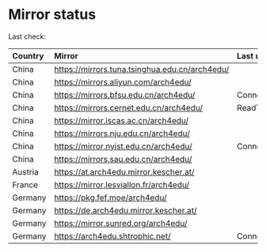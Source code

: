 <script src="./time.js"></script>
# Mirror status
Last check: <script type="text/javascript">localize(1754539730.341683);</script>

|Country|Mirror|Last update|
|:------|:-----|:----------|
|China|https://mirrors.tuna.tsinghua.edu.cn/arch4edu/|<script type="text/javascript">localize(1754506317);</script>|
|China|https://mirrors.aliyun.com/arch4edu/|<script type="text/javascript">localize(1754506317);</script>|
|China|https://mirrors.bfsu.edu.cn/arch4edu/|ConnectionError|
|China|https://mirrors.cernet.edu.cn/arch4edu/|ReadTimeout|
|China|https://mirror.iscas.ac.cn/arch4edu/|<script type="text/javascript">localize(1754506317);</script>|
|China|https://mirrors.nju.edu.cn/arch4edu/|<script type="text/javascript">localize(1754506317);</script>|
|China|https://mirror.nyist.edu.cn/arch4edu/|ConnectionError|
|China|https://mirrors.sau.edu.cn/arch4edu/|<script type="text/javascript">localize(1754376915);</script>|
|Austria|https://at.arch4edu.mirror.kescher.at/|<script type="text/javascript">localize(1754506317);</script>|
|France|https://mirror.lesviallon.fr/arch4edu/|<script type="text/javascript">localize(1754506317);</script>|
|Germany|https://pkg.fef.moe/arch4edu/|<script type="text/javascript">localize(1754506317);</script>|
|Germany|https://de.arch4edu.mirror.kescher.at/|<script type="text/javascript">localize(1754506317);</script>|
|Germany|https://mirror.sunred.org/arch4edu/|<script type="text/javascript">localize(1754506317);</script>|
|Germany|https://arch4edu.shtrophic.net/|ConnectionError|

<script src="./tablefilter/tablefilter.js"></script>
<script src="./table.js"></script>